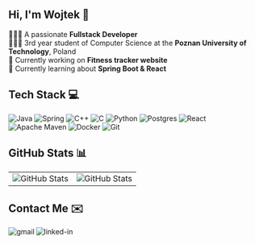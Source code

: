 ## Hi, I'm Wojtek 👋
👨🏻‍💻 A passionate **Fullstack Developer** <br/>
🧑🏻‍🎓 3rd year student of Computer Science at the **Poznan University of Technology**, Poland <br/>
🔭 Currently working on **Fitness tracker website** <br/>
💭 Currently learning about **Spring Boot & React** <br/>

## Tech Stack 💻
![Java](https://img.shields.io/badge/java-%23ED8B00.svg?style=for-the-badge&logo=openjdk&logoColor=white)
![Spring](https://img.shields.io/badge/spring-%236DB33F.svg?style=for-the-badge&logo=spring&logoColor=white)
![C++](https://img.shields.io/badge/c++-%2300599C.svg?style=for-the-badge&logo=c%2B%2B&logoColor=white) 
![C](https://img.shields.io/badge/c-%2300599C.svg?style=for-the-badge&logo=c&logoColor=white) 
![Python](https://img.shields.io/badge/python-3670A0?style=for-the-badge&logo=python&logoColor=ffdd54)
![Postgres](https://img.shields.io/badge/postgres-%23316192.svg?style=for-the-badge&logo=postgresql&logoColor=white)
![React](https://img.shields.io/badge/react-%2320232a.svg?style=for-the-badge&logo=react&logoColor=%2361DAFB) 
![Apache Maven](https://img.shields.io/badge/Apache%20Maven-C71A36?style=for-the-badge&logo=Apache%20Maven&logoColor=white) 
![Docker](https://img.shields.io/badge/docker-%230db7ed.svg?style=for-the-badge&logo=docker&logoColor=white) 
![Git](https://img.shields.io/badge/git-%23F05033.svg?style=for-the-badge&logo=git&logoColor=white)

## GitHub Stats 📊
<table align="center" border="0" cellpadding="0" cellspacing="0">
    <tr>
      <td>
        <img
          src="https://github-profile-summary-cards.vercel.app/api/cards/profile-details?username=wkasprzak&theme=github_dark"
          alt="GitHub Stats"
         />
      </td>
      <td>
        <img
          src="http://github-profile-summary-cards.vercel.app/api/cards/most-commit-language?username=wkasprzak&theme=github_dark"
          alt="GitHub Stats"
         />
      </td> 
    </tr>
</table>

## Contact Me ✉️
[<img align="left" alt="gmail" src="https://img.shields.io/badge/Gmail-D14836?style=for-the-badge&logo=gmail&logoColor=white" />](mailto:kasprzak.wojtek2003@gmail.com)[<img align="left" alt="linked-in" src="https://img.shields.io/badge/LinkedIn-0077B5?style=for-the-badge&logo=linkedin&logoColor=white" />](https://www.linkedin.com/in/wkasprzak/)<br>
<br>
